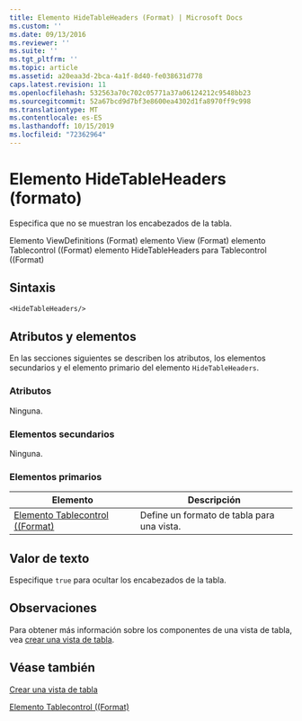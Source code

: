 ```yaml
---
title: Elemento HideTableHeaders (Format) | Microsoft Docs
ms.custom: ''
ms.date: 09/13/2016
ms.reviewer: ''
ms.suite: ''
ms.tgt_pltfrm: ''
ms.topic: article
ms.assetid: a20eaa3d-2bca-4a1f-8d40-fe038631d778
caps.latest.revision: 11
ms.openlocfilehash: 532563a70c702c05771a37a06124212c9548bb23
ms.sourcegitcommit: 52a67bcd9d7bf3e8600ea4302d1fa8970ff9c998
ms.translationtype: MT
ms.contentlocale: es-ES
ms.lasthandoff: 10/15/2019
ms.locfileid: "72362964"
---
```

# <a name="hidetableheaders-element-format"></a>Elemento HideTableHeaders (formato)

Especifica que no se muestran los encabezados de la tabla.

Elemento ViewDefinitions (Format) elemento View (Format) elemento Tablecontrol ((Format) elemento HideTableHeaders para Tablecontrol ((Format)

## <a name="syntax"></a>Sintaxis

```vb
<HideTableHeaders/>
```

## <a name="attributes-and-elements"></a>Atributos y elementos

En las secciones siguientes se describen los atributos, los elementos secundarios y el elemento primario del elemento `HideTableHeaders`.

### <a name="attributes"></a>Atributos

Ninguna.

### <a name="child-elements"></a>Elementos secundarios

Ninguna.

### <a name="parent-elements"></a>Elementos primarios

|Elemento|Descripción|
|-------------|-----------------|
|[Elemento Tablecontrol ((Format)](./tablecontrol-element-format.md)|Define un formato de tabla para una vista.|

## <a name="text-value"></a>Valor de texto

Especifique `true` para ocultar los encabezados de la tabla.

## <a name="remarks"></a>Observaciones

Para obtener más información sobre los componentes de una vista de tabla, vea [crear una vista de tabla](./creating-a-table-view.md).

## <a name="see-also"></a>Véase también

[Crear una vista de tabla](./creating-a-table-view.md)

[Elemento Tablecontrol ((Format)](./tablecontrol-element-format.md)
